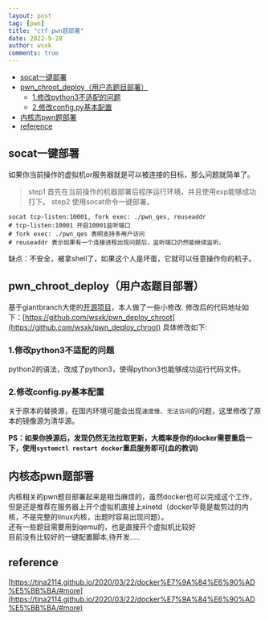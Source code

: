 ```yaml
---
layout: post
tag: [pwn]
title: "ctf pwn题部署"
date: 2022-9-28
author: wsxk
comments: true
---
```



- [socat一键部署](#socat一键部署)
- [pwn\_chroot\_deploy（用户态题目部署）](#pwn_chroot_deploy用户态题目部署)
  - [1.修改python3不适配的问题](#1修改python3不适配的问题)
  - [2.修改config.py基本配置](#2修改configpy基本配置)
- [内核态pwn题部署](#内核态pwn题部署)
- [reference](#reference)


<!-- Google tag (gtag.js) -->
<script async src="https://www.googletagmanager.com/gtag/js?id=G-C22S5YSYL7"></script>
<script>
  window.dataLayer = window.dataLayer || [];
  function gtag(){dataLayer.push(arguments);}
  gtag('js', new Date());

  gtag('config', 'G-C22S5YSYL7');
</script>


## socat一键部署<br>
如果你当前操作的虚拟机or服务器就是可以被连接的目标，那么问题就简单了。<br>
> step1 首先在当前操作的机器部署后程序运行环境，并且使用exp能够成功打下。
> step2 使用socat命令一键部署。

```shell
socat tcp-listen:10001, fork exec: ./pwn_qes, reuseaddr
# tcp-listen:10001 开启10001监听端口
# fork exec: ./pwn_qes 表明支持多用户访问
# reuseaddr 表示如果有一个连接进程出现问题后，监听端口仍然能继续监听。
```

缺点：不安全，被拿shell了，如果这个人是坏蛋，它就可以任意操作你的机子。<br>

## pwn_chroot_deploy（用户态题目部署）<br>
基于giantbranch大佬的[开源项目](https://github.com/giantbranch/pwn_deploy_chroot)，本人做了一些小修改.
修改后的代码地址如下：[https://github.com/wsxk/pwn_deploy_chroot](https://github.com/wsxk/pwn_deploy_chroot)
具体修改如下:

### 1.修改python3不适配的问题<br>
python2的语法，改成了python3，使得python3也能够成功运行代码文件。<br>

### 2.修改config.py基本配置<br>
关于原本的替换源，在国内环境可能会出现`速度慢`、`无法访问`的问题，这里修改了原本的镜像源为清华源。<br>

**PS：如果你换源后，发现仍然无法拉取更新，大概率是你的docker需要重启一下，使用`systemctl restart docker`重启服务即可(血的教训)**

## 内核态pwn题部署<br>
内核相关的pwn题目部署起来是相当麻烦的，虽然docker也可以完成这个工作，但是还是推荐在服务器上开个虚拟机直接上xinetd（docker毕竟是裁剪过的内核，不是完整的linux内核，出题时容易出现问题）。<br>
还有一些题目需要用到qemu的，也是直接开个虚拟机比较好<br>
目前没有比较好的一键配置脚本,待开发.....

## reference<br>
[https://tina2114.github.io/2020/03/22/docker%E7%9A%84%E6%90%AD%E5%BB%BA/#more](https://tina2114.github.io/2020/03/22/docker%E7%9A%84%E6%90%AD%E5%BB%BA/#more)<br>